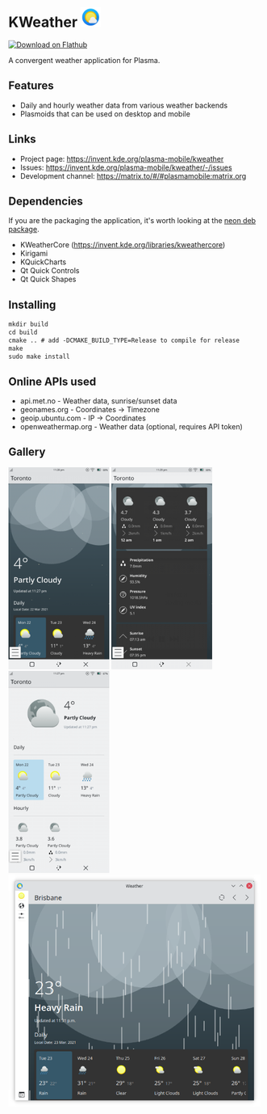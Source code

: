 <!--
- Copyright 2020 Han Young <hanyoung@protonmail.com>
- Copyright 2020 Devin Lin <espidev@gmail.com>
- SPDX-License-Identifier: GPL-2.0-or-later
-->

# KWeather <img src="kweather.svg" width="40"/>

<a href='https://flathub.org/apps/details/org.kde.kweather'><img width='190px' alt='Download on Flathub' src='https://flathub.org/assets/badges/flathub-badge-i-en.png'/></a>

A convergent weather application for Plasma.

## Features
* Daily and hourly weather data from various weather backends
* Plasmoids that can be used on desktop and mobile

## Links
* Project page: https://invent.kde.org/plasma-mobile/kweather
* Issues: https://invent.kde.org/plasma-mobile/kweather/-/issues
* Development channel: https://matrix.to/#/#plasmamobile:matrix.org

## Dependencies
If you are the packaging the application, it's worth looking at the [neon deb package](https://invent.kde.org/neon/mobile/kweather).
* KWeatherCore (https://invent.kde.org/libraries/kweathercore)
* Kirigami
* KQuickCharts
* Qt Quick Controls
* Qt Quick Shapes

## Installing
```
mkdir build
cd build
cmake .. # add -DCMAKE_BUILD_TYPE=Release to compile for release
make
sudo make install
```

## Online APIs used
* api.met.no - Weather data, sunrise/sunset data
* geonames.org - Coordinates -> Timezone
* geoip.ubuntu.com - IP -> Coordinates
* openweathermap.org - Weather data (optional, requires API token)

## Gallery

<img src="screenshots/kweather-mobile-dynamic.png" width="200px">
<img src="screenshots/kweather-mobile-dynamic2.png" width="200px">
<img src="screenshots/kweather-mobile-flat.png" width="200px">
<img src="screenshots/kweather-desktop-dynamic.png" width="500px">
